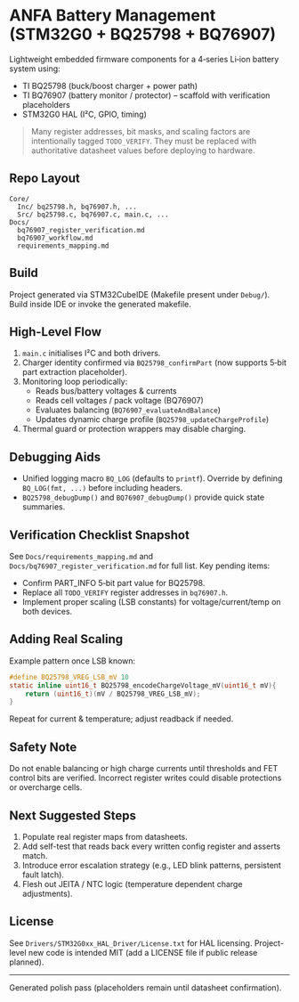 # ANFA Battery Management (STM32G0 + BQ25798 + BQ76907)

Lightweight embedded firmware components for a 4‑series Li‑ion battery system using:
- TI BQ25798 (buck/boost charger + power path)
- TI BQ76907 (battery monitor / protector) – scaffold with verification placeholders
- STM32G0 HAL (I²C, GPIO, timing)

> Many register addresses, bit masks, and scaling factors are intentionally tagged `TODO_VERIFY`. They must be replaced with authoritative datasheet values before deploying to hardware.

## Repo Layout
```
Core/
  Inc/ bq25798.h, bq76907.h, ...
  Src/ bq25798.c, bq76907.c, main.c, ...
Docs/
  bq76907_register_verification.md
  bq76907_workflow.md
  requirements_mapping.md
```

## Build
Project generated via STM32CubeIDE (Makefile present under `Debug/`). Build inside IDE or invoke the generated makefile.

## High-Level Flow
1. `main.c` initialises I²C and both drivers.
2. Charger identity confirmed via `BQ25798_confirmPart` (now supports 5‑bit part extraction placeholder).
3. Monitoring loop periodically:
   - Reads bus/battery voltages & currents
   - Reads cell voltages / pack voltage (BQ76907)
   - Evaluates balancing (`BQ76907_evaluateAndBalance`)
   - Updates dynamic charge profile (`BQ25798_updateChargeProfile`)
4. Thermal guard or protection wrappers may disable charging.

## Debugging Aids
- Unified logging macro `BQ_LOG` (defaults to `printf`). Override by defining `BQ_LOG(fmt, ...)` before including headers.
- `BQ25798_debugDump()` and `BQ76907_debugDump()` provide quick state summaries.

## Verification Checklist Snapshot
See `Docs/requirements_mapping.md` and `Docs/bq76907_register_verification.md` for full list. Key pending items:
- Confirm PART_INFO 5‑bit part value for BQ25798.
- Replace all `TODO_VERIFY` register addresses in `bq76907.h`.
- Implement proper scaling (LSB constants) for voltage/current/temp on both devices.

## Adding Real Scaling
Example pattern once LSB known:
```c
#define BQ25798_VREG_LSB_mV 10
static inline uint16_t BQ25798_encodeChargeVoltage_mV(uint16_t mV){
    return (uint16_t)(mV / BQ25798_VREG_LSB_mV);
}
```
Repeat for current & temperature; adjust readback if needed.

## Safety Note
Do not enable balancing or high charge currents until thresholds and FET control bits are verified. Incorrect register writes could disable protections or overcharge cells.

## Next Suggested Steps
1. Populate real register maps from datasheets.
2. Add self-test that reads back every written config register and asserts match.
3. Introduce error escalation strategy (e.g., LED blink patterns, persistent fault latch).
4. Flesh out JEITA / NTC logic (temperature dependent charge adjustments).

## License
See `Drivers/STM32G0xx_HAL_Driver/License.txt` for HAL licensing. Project-level new code is intended MIT (add a LICENSE file if public release planned).

---
Generated polish pass (placeholders remain until datasheet confirmation).
